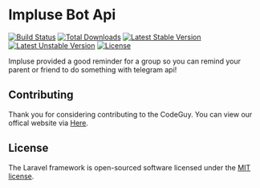 # Impluse Bot Api

[![Build Status](https://travis-ci.org/laravel/framework.svg)](https://travis-ci.org/laravel/framework)
[![Total Downloads](https://poser.pugx.org/laravel/framework/d/total.svg)](https://packagist.org/packages/laravel/framework)
[![Latest Stable Version](https://poser.pugx.org/laravel/framework/v/stable.svg)](https://packagist.org/packages/laravel/framework)
[![Latest Unstable Version](https://poser.pugx.org/laravel/framework/v/unstable.svg)](https://packagist.org/packages/laravel/framework)
[![License](https://poser.pugx.org/laravel/framework/license.svg)](https://packagist.org/packages/laravel/framework)

Impluse provided a good reminder for a group so you can remind your parent or friend to do something with telegram api!

## Contributing

Thank you for considering contributing to the CodeGuy. You can view our offical website via [Here](http://comehere.xyz).

## License

The Laravel framework is open-sourced software licensed under the [MIT license](http://opensource.org/licenses/MIT).
